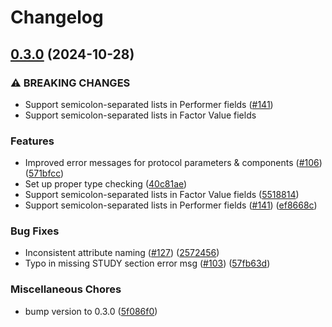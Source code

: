 # Changelog

## [0.3.0](https://github.com/bihealth/altamisa/compare/v0.2.9...v0.3.0) (2024-10-28)


### ⚠ BREAKING CHANGES

* Support semicolon-separated lists in Performer fields ([#141](https://github.com/bihealth/altamisa/issues/141))
* Support semicolon-separated lists in Factor Value fields

### Features

* Improved error messages for protocol parameters & components ([#106](https://github.com/bihealth/altamisa/issues/106)) ([571bfcc](https://github.com/bihealth/altamisa/commit/571bfcc68cca19ef42b26075ff5a3c116b6e77b8))
* Set up proper type checking ([40c81ae](https://github.com/bihealth/altamisa/commit/40c81ae1bbe5a609f504ea76e7e90906bbf7f4de))
* Support semicolon-separated lists in Factor Value fields ([5518814](https://github.com/bihealth/altamisa/commit/551881414ea10f058e66cd7180cfb912986b71cf))
* Support semicolon-separated lists in Performer fields ([#141](https://github.com/bihealth/altamisa/issues/141)) ([ef8668c](https://github.com/bihealth/altamisa/commit/ef8668c246ab5364d1aac7636c81817a94bdc304))


### Bug Fixes

* Inconsistent attribute naming ([#127](https://github.com/bihealth/altamisa/issues/127)) ([2572456](https://github.com/bihealth/altamisa/commit/2572456fa7d0c6a2611f5a4a85603e04fcd37240))
* Typo in missing STUDY section error msg ([#103](https://github.com/bihealth/altamisa/issues/103)) ([57fb63d](https://github.com/bihealth/altamisa/commit/57fb63d6d7604798016311d1b7feeb0721f0744f))


### Miscellaneous Chores

* bump version to 0.3.0 ([5f086f0](https://github.com/bihealth/altamisa/commit/5f086f01ee83bcefee87c66ad10b71d9b26e3417))
